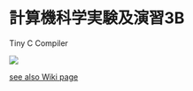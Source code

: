 # 計算機科学実験及演習3B

Tiny C Compiler

![](http://37.media.tumblr.com/d76c9b149abccc21433dbe18b1ec2411/tumblr_mo96k8wjDm1rizambo1_500.gif)

[see also Wiki page](https://github.com/tyage/tiny-c/wiki)
